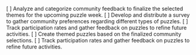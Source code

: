 [ ] Analyze and categorize community feedback to finalize the selected themes for the upcoming puzzle week.
[ ] Develop and distribute a survey to gather community preferences regarding different types of puzzles.
[ ] Track participation rates and gather feedback on puzzles to refine future activities.
[ ] Create themed puzzles based on the finalized community selections.
[ ] Track participation rates and gather feedback on puzzles to refine future activities.